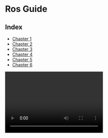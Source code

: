 # Ros Guide
## Index
* [Chapter 1](https://jovinsav.github.io/Rosworkshop/chapter1.html)
* [Chapter 2](https://jovinsav.github.io/Rosworkshop/chapter2.html)
* [Chapter 3](https://jovinsav.github.io/Rosworkshop/chapter3.html)
* [Chapter 4](https://jovinsav.github.io/Rosworkshop/chapter4.html)
* [Chapter 5](https://jovinsav.github.io/Rosworkshop/chapter5.html)
* [Chapter 6](https://jovinsav.github.io/Rosworkshop/chapter6.html)

<video width="320" height="200" controls preload>
    <source src="https://JovinSav.github.com/Rosworkshop/nn-2020-04-17_15.05.06.mp4"></source> 
</video>
